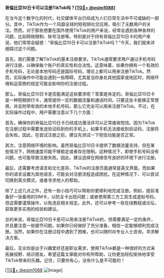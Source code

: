 **哥倫比亞10日卡可以注册TikTok吗？[[TG💪+ @esim1088](https://t.me/s/esim1088)]**

在当今这个数字化的时代，社交媒体平台已经成为人们日常生活中不可或缺的一部分。其中，TikTok作为一个风靡全球的短视频社交应用，吸引了无数用户的关注。然而，对于那些想要在国外使用TikTok的用户来说，经常会遇到各种各样的问题，比如网络限制、账号注册等。特别是对于持有哥倫比亞10日卡的用户来说，他们常常会疑惑：“哥倫比亞10日卡可以注册TikTok吗？”今天，我们就来详细探讨这个问题。

首先，我们需要了解TikTok的基本注册要求。TikTok通常要求用户通过手机号码进行注册，以确保每个账户的真实性和合法性。这意味着，如果你拥有一个有效的手机号码，无论是本地号码还是国际号码，理论上都可以用来注册TikTok。然而，实际操作中可能会遇到一些障碍，尤其是当你身处其他国家或地区时，网络环境和运营商的规定可能会影响你的注册过程。

那么，哥倫比亞10日卡是否能满足这些要求呢？答案是肯定的。哥倫比亞10日卡是一种短期旅行卡，通常提供一定的数据流量和通话时间。只要这张卡能够正常使用，并且附带有效的本地手机号码，那么它完全可以用来注册TikTok。不过，在实际操作过程中，用户需要注意以下几个方面：

首先，确保你的哥倫比亞10日卡已经成功激活并可以正常接收短信。因为TikTok在注册过程中需要发送验证码到你的手机上，如果手机无法接收到验证码，注册将会失败。因此，在尝试注册之前，建议先测试一下短信功能是否正常。

其次，注意网络环境的影响。虽然哥倫比亞10日卡提供了数据流量支持，但在某些情况下，网络速度可能不够稳定或者存在限制。这种情况下，即使手机号码没有问题，也可能导致注册失败。因此，建议选择在网络信号良好的环境下进行注册。

最后，还需要考虑语言和文化差异。TikTok的注册页面通常是英文界面，而如果你的语言设置为其他语言，可能会对注册流程造成困扰。在这种情况下，可以尝试切换到英文模式，或者寻求他人的帮助。

除了上述几点之外，还有一些小技巧可以帮助你更顺利地完成注册。例如，提前准备好一张备用的SIM卡，以防主卡出现问题；或者使用第三方工具生成虚拟号码，但这需要谨慎操作，以免违反相关规定。此外，还可以参考一些在线教程或论坛，获取更多实用的经验和建议。

总的来说，哥倫比亞10日卡是可以用来注册TikTok的，但需要满足一定的条件，并且要注意一些细节问题。如果你已经做好了充分准备，相信一定能够顺利完成注册。当然，如果你在注册过程中遇到了困难，也可以随时向专业人士咨询，寻求解决方案。

最后，无论你是出于兴趣爱好还是职业需求，使用TikTok都是一种很好的方式来拓展视野、结识朋友。希望这篇文章能对你有所帮助，让你更加轻松愉快地享受TikTok带来的乐趣。记住，只要你有心，没有什么是不可能的！

[[TG💪+ @esim1088](https://t.me/s/esim1088) ![Image](https://i.postimg.cc/4NQfJmqS/Snipaste-2025-05-13-00-14-12.png)]
